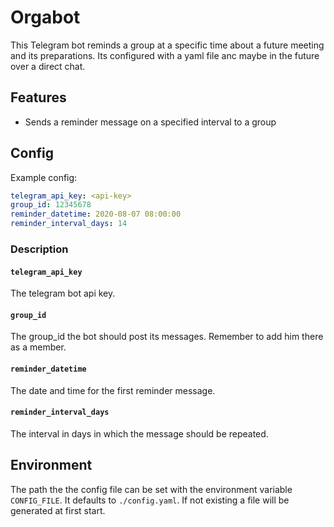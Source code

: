 # Orgabot

This Telegram bot reminds a group at a specific time about a future meeting and its preparations.
Its configured with a yaml file anc maybe in the future over a direct chat.

## Features

* Sends a reminder message on a specified interval to a group

## Config

Example config:
```yaml
telegram_api_key: <api-key>
group_id: 12345678
reminder_datetime: 2020-08-07 08:00:00
reminder_interval_days: 14
```

### Description

#### `telegram_api_key`
The telegram bot api key.

#### `group_id`
The group_id the bot should post its messages. Remember to add him there as a member.

#### `reminder_datetime`
The date and time for the first reminder message.

#### `reminder_interval_days`
The interval in days in which the message should be repeated.

## Environment

The path the the config file can be set with the environment variable `CONFIG_FILE`. It defaults to `./config.yaml`.
If not existing a file will be generated at first start.
